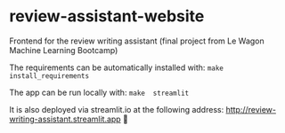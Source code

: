 # review-assistant-website
Frontend for the review writing assistant (final project from Le Wagon Machine Learning Bootcamp)

The requirements can be automatically installed with:
`make install_requirements`

The app can be run locally with:
`make  streamlit`

It is also deployed via streamlit.io at the following address: http://review-writing-assistant.streamlit.app 🚀
